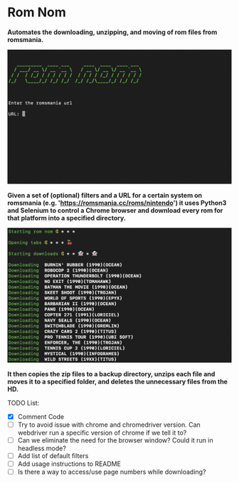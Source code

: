 # Rom Nom

**Automates the downloading, unzipping, and moving of rom files from romsmania.**

![rom nom title screen](https://github.com/LenWinkler/Rom-nom/blob/master/screens/1.png)

**Given a set of (optional) filters and a URL for a certain system on romsmania (e.g. 'https://romsmania.cc/roms/nintendo') it 
uses Python3 and Selenium to control a Chrome browser and download every rom for that platform
into a specified directory.**

![rom nom downloading](https://github.com/LenWinkler/Rom-nom/blob/master/screens/2.png)

**It then copies the zip files to a backup directory, unzips each file and moves it to a
specified folder, and deletes the unnecessary files from the HD.**


TODO List:
- [x] Comment Code
- [ ] Try to avoid issue with chrome and chromedriver version. Can webdriver run a
specific version of chrome if we tell it to?
- [ ] Can we eliminate the need for the browser window? Could it run in headless mode?
- [ ] Add list of default filters
- [ ] Add usage instructions to README
- [ ] Is there a way to access/use page numbers while downloading?
